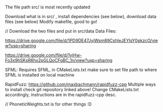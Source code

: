 The file path src/ is most recently updated 

Download what is in src/ , install dependencies (see below), download data files (see below)
Modify makefile, good to go!

// Download the two files and put in src/data
Data Files:


https://drive.google.com/file/d/1PD9DE47JyiWsm89CshleJEYIsY0pkzcO/view?usp=sharing

https://drive.google.com/file/d/1yjHw-Fo3x9hSKsR6hx2pGLQoCFgBC_1n/view?usp=sharing

SFML:
Requires SFML, in CMakeLists.txt make sure to set file path to where SFML is installed on local machine

RapidFuzz:
https://github.com/maxbachmann/rapidfuzz-cpp
Multiple ways to install check git repository linked above!
Change CMakeLists.txt accordingly, instructions are in the rapidfuzz-cpp desc.
  
// PhoneticWeights.txt is for other things :D
